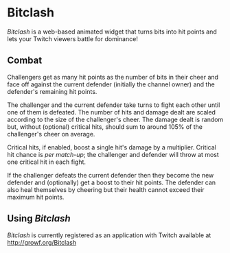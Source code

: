 # Bitclash

*Bitclash* is a web-based animated widget that turns bits into hit points and lets your Twitch viewers battle for dominance!

## Combat

Challengers get as many hit points as the number of bits in their cheer and face off against the current defender (initially the channel owner) and the defender's remaining hit points.

The challenger and the current defender take turns to fight each other until one of them is defeated. The number of hits and damage dealt are scaled according to the size of the challenger's cheer. The damage dealt is random but, without (optional) critical hits, should sum to around 105% of the challenger's cheer on average.

Critical hits, if enabled, boost a single hit's damage by a multiplier. Critical hit chance is *per match-up*; the challenger and defender will throw at most one critical hit in each fight.

If the challenger defeats the current defender then they become the new defender and (optionally) get a boost to their hit points. The defender can also heal themselves by cheering but their health cannot exceed their maximum hit points.

## Using *Bitclash*

*Bitclash* is currently registered as an application with Twitch available at http://growf.org/Bitclash
